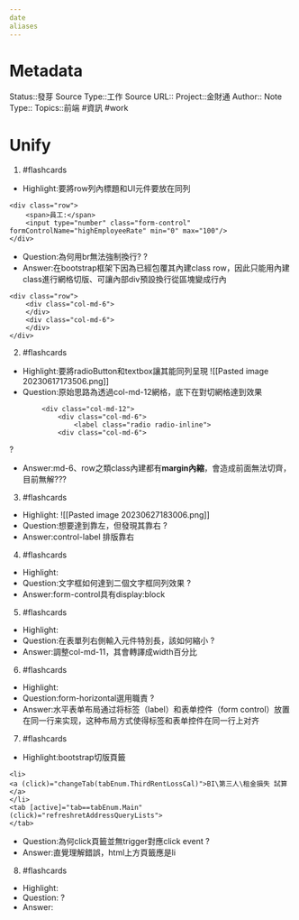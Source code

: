 ```yaml
---
date
aliases
---
```

# Metadata
Status::發芽
Source Type::工作
Source URL::
Project::金財通
Author::
Note Type::
Topics::前端
#資訊 #work 
# Unify




1. #flashcards 
- Highlight:要將row列內標題和UI元件要放在同列
```
<div class="row">
	<span>員工:</span>
	<input type="number" class="form-control" formControlName="highEmployeeRate" min="0" max="100"/>
</div>
```
- Question:為何用br無法強制換行?
?
- Answer:在bootstrap框架下因為已經包覆其內建class row，因此只能用內建class進行網格切版、可讓內部div預設換行從區塊變成行內
```
<div class="row">
	<div class="col-md-6">
	</div>
	<div class="col-md-6">
	</div>
</div>
```

2. #flashcards 
- Highlight:要將radioButton和textbox讓其能同列呈現
![[Pasted image 20230617173506.png]]
- Question:原始思路為透過col-md-12網格，底下在對切網格達到效果
```
        <div class="col-md-12">
            <div class="col-md-6">
                <label class="radio radio-inline">
            <div class="col-md-6">
```
?
- Answer:md-6、row之類class內建都有**margin內縮**，會造成前面無法切齊，目前無解???

3. #flashcards 
- Highlight:
![[Pasted image 20230627183006.png]]
- Question:想要達到靠左，但發現其靠右
?
- Answer:control-label 排版靠右


4. #flashcards 
- Highlight:
- Question:文字框如何達到二個文字框同列效果
?
- Answer:form-control具有display:block

5. #flashcards 
- Highlight:
- Question:在表單列右側輸入元件特別長，該如何縮小
?
- Answer:調整col-md-11，其會轉譯成width百分比


6. #flashcards 
- Highlight:
- Question:form-horizontal選用職責
?
- Answer:水平表单布局通过将标签（label）和表单控件（form control）放置在同一行来实现，这种布局方式使得标签和表单控件在同一行上对齐

7. #flashcards 
- Highlight:bootstrap切版頁籤
```
<li>
<a (click)="changeTab(tabEnum.ThirdRentLossCal)">BI\第三人\租金損失 試算</a>
</li>
<tab [active]="tab==tabEnum.Main"
(click)="refreshretAddressQueryLists">
</tab>
```
- Question:為何click頁籤並無trigger對應click event
?
- Answer:直覺理解錯誤，html上方頁籤應是li

8. #flashcards 
- Highlight:
- Question:
?
- Answer:

